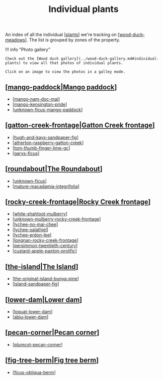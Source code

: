 ﻿---
tags:
- plants
- wood-duck-meadows
title: Individual plants
type: index
---
An index of all the individual [[plants]] we're tracking on [[wood-duck-meadows]]. The list is grouped by zones of the property.

!!! info "Photo gallery"

    Check out the [Wood duck gallery](../wood-duck-gallery.md#individual-plants) to view all that photos of individual plants.

    Click on an image to view the photos in a galley mode.


## [[mango-paddock|Mango paddock]]

- [[mango-nam-doc-mai]]
- [[mango-kensington-pride]]
- [[unknown-ficus-mango-paddock]]

## [[gatton-creek-frontage|Gatton Creek frontage]]

- [[hugh-and-kays-sandpaper-fig]]
- [[atherton-raspberry-gatton-creek]]
- [[tom-thumb-finger-lime-gc]]
- [[garys-ficus]]

## [[roundabout|The Roundabout]]

- [[unknown-ficus]]
- [[mature-macadamia-integrifolia]]

## [[rocky-creek-frontage|Rocky Creek frontage]]

- [[white-shahtoot-mulberry]]
- [[unknown-mulberry-rocky-creek-frontage]]
- [[lychee-no-mai-chee]]
- [[lychee-salathiel]]
- [[lychee-erdon-lee]]
- [[longnan-rocky-creek-frontage]]
- [[persimmon-twentieth-century]]
- [[custard-apple-paxton-prolific]]

## [[the-island|The Island]]

- [[the-original-island-bunya-pine]]
- [[island-sandpaper-fig]]

## [[lower-dam|Lower dam]]

- [[loquat-lower-dam]]
- [[abiu-lower-dam]]

## [[pecan-corner|Pecan corner]]

- [[plumcot-pecan-corner]]

## [[fig-tree-berm|Fig tree berm]]

- [[ficus-obliqua-berm]] 


[//begin]: # "Autogenerated link references for markdown compatibility"
[plants]: ../plants/plants "Plants"
[wood-duck-meadows]: ../wood-duck-meadows "Wood duck meadows"
[mango-paddock|Mango paddock]: ../mango-paddock "Mango paddock"
[mango-nam-doc-mai]: mango-nam-doc-mai "Mango (Nam Doc Mai) - mango paddock"
[mango-kensington-pride]: mango-kensington-pride "Mango (Kensington Pride)"
[unknown-ficus-mango-paddock]: unknown-ficus-mango-paddock "Unknown ficus (mango paddock)"
[gatton-creek-frontage|Gatton Creek frontage]: ../gatton-creek-frontage "Gatton creek frontage"
[hugh-and-kays-sandpaper-fig]: hugh-and-kays-sandpaper-fig "Hugh and Kay's Sandpaper Fig (Gatton Creek frontage)"
[atherton-raspberry-gatton-creek]: atherton-raspberry-gatton-creek "Atherton raspberry (Gatton Creek)"
[tom-thumb-finger-lime-gc]: tom-thumb-finger-lime-gc "Tom Thumb Finger Lime - Gatton Creek Frontage"
[garys-ficus]: garys-ficus "Gary's Ficus"
[roundabout|The Roundabout]: ../roundabout "Roundabout"
[unknown-ficus]: unknown-ficus "Unknown ficus"
[mature-macadamia-integrifolia]: mature-macadamia-integrifolia "Mature macadamia integrifolia (Roundabout)"
[rocky-creek-frontage|Rocky Creek frontage]: ../rocky-creek-frontage "Rocky Creek Frontage"
[white-shahtoot-mulberry]: white-shahtoot-mulberry "White Shahtoot mulberry"
[unknown-mulberry-rocky-creek-frontage]: unknown-mulberry-rocky-creek-frontage "Unknown mulberry (Rocky Creek frontage)"
[lychee-no-mai-chee]: lychee-no-mai-chee "Lychee (No Mai Chee)"
[lychee-salathiel]: lychee-salathiel "Lychee (Salathiel)"
[lychee-erdon-lee]: lychee-erdon-lee "Lychee (Erdon Lee)"
[longnan-rocky-creek-frontage]: longnan-rocky-creek-frontage "Longnan (Rocky Creek frontage)"
[persimmon-twentieth-century]: persimmon-twentieth-century "Persimmon (Twentieth Century)"
[custard-apple-paxton-prolific]: custard-apple-paxton-prolific "Custard apple (Paxton Prolific)"
[the-island|The Island]: ../the-island "The Island"
[the-original-island-bunya-pine]: the-original-island-bunya-pine "The original island bunya pine"
[island-sandpaper-fig]: island-sandpaper-fig "Sandpaper fig - The island"
[lower-dam|Lower dam]: ../lower-dam "The lower dam"
[loquat-lower-dam]: loquat-lower-dam "Loquat on the lower dam"
[abiu-lower-dam]: abiu-lower-dam "Abiu (Pouteria caimito) on the lower dam"
[pecan-corner|Pecan corner]: ../pecan-corner "Pecan corner"
[plumcot-pecan-corner]: plumcot-pecan-corner "Plumcot (Spring Satin) - pecan corner"
[fig-tree-berm|Fig tree berm]: ../fig-tree-berm "Fig tree berm"
[ficus-obliqua-berm]: ficus-obliqua-berm "Ficus obliqua (Small-leaved fig)"
[//end]: # "Autogenerated link references"